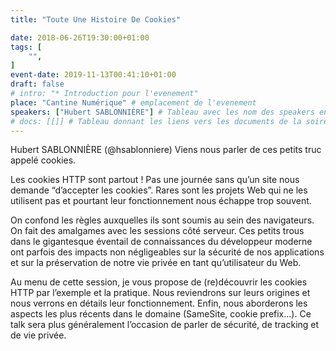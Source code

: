 ```yaml
---
title: "Toute Une Histoire De Cookies"

date: 2018-06-26T19:30:00+01:00
tags: [
    "",
]
event-date: 2019-11-13T00:41:10+01:00
draft: false
# intro: "* Introduction pour l'evenement"
place: "Cantine Numérique" # emplacement de l'evenement
speakers: ["Hubert SABLONNIÈRE"] # Tableau avec les nom des speakers entre " et séparé par des , et doit être identique au titre du speaker enregistré !
# docs: [[]] # Tableau donnant les liens vers les documents de la soirée hors affiche - exemple : [["L'inauguration","http://toursjug.cloud.xwiki.com/xwiki/bin/download/Meetings/20080409/InaugurationToursJUG.pdf"], ["Unitils et Selenium","Unitils-Selenium.pdf"]]
---
```

Hubert SABLONNIÈRE (@hsablonniere) Viens nous parler de ces petits truc appelé cookies.

Les cookies HTTP sont partout ! Pas une journée sans qu’un site nous demande “d’accepter les cookies”. Rares sont les projets Web qui ne les utilisent pas et pourtant leur fonctionnement nous échappe trop souvent.

On confond les règles auxquelles ils sont soumis au sein des navigateurs. On fait des amalgames avec les sessions côté serveur. Ces petits trous dans le gigantesque éventail de connaissances du développeur moderne ont parfois des impacts non négligeables sur la sécurité de nos applications et sur la préservation de notre vie privée en tant qu’utilisateur du Web.

Au menu de cette session, je vous propose de (re)découvrir les cookies HTTP par l’exemple et la pratique. Nous reviendrons sur leurs origines et nous verrons en détails leur fonctionnement. Enfin, nous aborderons les aspects les plus récents dans le domaine (SameSite, cookie prefix...). Ce talk sera plus généralement l’occasion de parler de sécurité, de tracking et de vie privée.